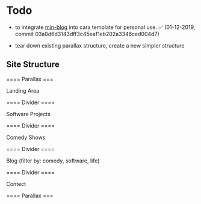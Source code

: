 # Todo

* to integrate [min-blog](https://github.com/LeKoArts/gatsby-starter-minimal-blog) into cara template for personal use. 
✅ (01-12-2019, commit 03a0d6d3143dff3c45eaf1eb202a3346ced004d7)

* tear down existing parallax structure, create a new simpler structure


## Site Structure
==== Parallax ===

Landing Area


==== Divider ====

Software Projects


==== Divider ====

Comedy Shows

==== Divider ====

Blog (filter by: comedy, software, life)


==== Divider ====

Contect

==== Parallax ===